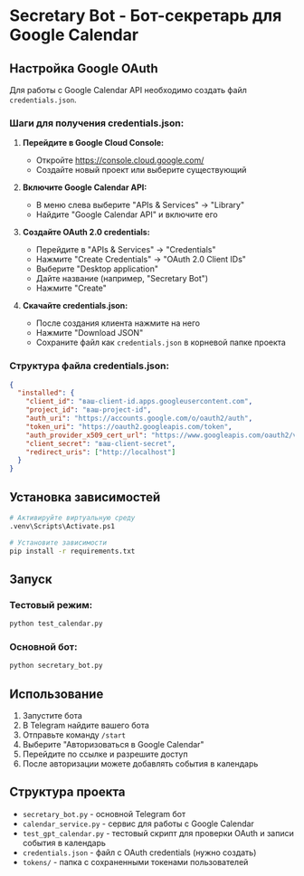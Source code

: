# Secretary Bot - Бот-секретарь для Google Calendar

## Настройка Google OAuth

Для работы с Google Calendar API необходимо создать файл `credentials.json`.

### Шаги для получения credentials.json:

1. **Перейдите в Google Cloud Console:**
   - Откройте https://console.cloud.google.com/
   - Создайте новый проект или выберите существующий

2. **Включите Google Calendar API:**
   - В меню слева выберите "APIs & Services" → "Library"
   - Найдите "Google Calendar API" и включите его

3. **Создайте OAuth 2.0 credentials:**
   - Перейдите в "APIs & Services" → "Credentials"
   - Нажмите "Create Credentials" → "OAuth 2.0 Client IDs"
   - Выберите "Desktop application"
   - Дайте название (например, "Secretary Bot")
   - Нажмите "Create"

4. **Скачайте credentials.json:**
   - После создания клиента нажмите на него
   - Нажмите "Download JSON"
   - Сохраните файл как `credentials.json` в корневой папке проекта

### Структура файла credentials.json:
```json
{
  "installed": {
    "client_id": "ваш-client-id.apps.googleusercontent.com",
    "project_id": "ваш-project-id",
    "auth_uri": "https://accounts.google.com/o/oauth2/auth",
    "token_uri": "https://oauth2.googleapis.com/token",
    "auth_provider_x509_cert_url": "https://www.googleapis.com/oauth2/v1/certs",
    "client_secret": "ваш-client-secret",
    "redirect_uris": ["http://localhost"]
  }
}
```

## Установка зависимостей

```bash
# Активируйте виртуальную среду
.venv\Scripts\Activate.ps1

# Установите зависимости
pip install -r requirements.txt
```

## Запуск

### Тестовый режим:
```bash
python test_calendar.py
```

### Основной бот:
```bash
python secretary_bot.py
```

## Использование

1. Запустите бота
2. В Telegram найдите вашего бота
3. Отправьте команду `/start`
4. Выберите "Авторизоваться в Google Calendar"
5. Перейдите по ссылке и разрешите доступ
6. После авторизации можете добавлять события в календарь

## Структура проекта

- `secretary_bot.py` - основной Telegram бот
- `calendar_service.py` - сервис для работы с Google Calendar
- `test_gpt_calendar.py` - тестовый скрипт для проверки OAuth и записи события в календарь
- `credentials.json` - файл с OAuth credentials (нужно создать)
- `tokens/` - папка с сохраненными токенами пользователей 
